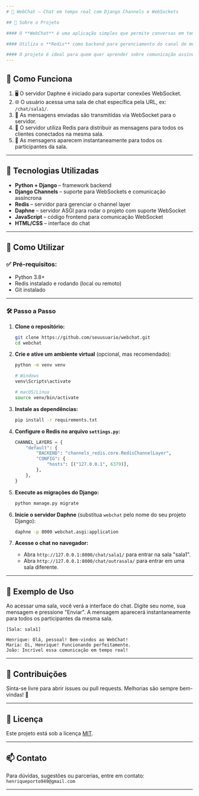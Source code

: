 ```yaml
---
# 📢 WebChat – Chat em tempo real com Django Channels e WebSockets

## 📌 Sobre o Projeto

#### O **WebChat** é uma aplicação simples que permite conversas em tempo real em salas de chat usando **Django Channels** e **WebSockets**.

#### Utiliza o **Redis** como backend para gerenciamento do canal de mensagens, e o servidor **Daphne** para suportar ASGI e WebSockets.

#### O projeto é ideal para quem quer aprender sobre comunicação assíncrona em aplicações web com Django.
---
```


## 🔎 Como Funciona

1.  🖥️ O servidor Daphne é iniciado para suportar conexões WebSocket.
2.  🌐 O usuário acessa uma sala de chat específica pela URL, ex: `/chat/sala1/`.
3.  📩 As mensagens enviadas são transmitidas via WebSocket para o servidor.
4.  🔄 O servidor utiliza Redis para distribuir as mensagens para todos os clientes conectados na mesma sala.
5.  💬 As mensagens aparecem instantaneamente para todos os participantes da sala.

---

## 🧰 Tecnologias Utilizadas

- **Python + Django** – framework backend
- **Django Channels** – suporte para WebSockets e comunicação assíncrona
- **Redis** – servidor para gerenciar o channel layer
- **Daphne** – servidor ASGI para rodar o projeto com suporte WebSocket
- **JavaScript** – código frontend para comunicação WebSocket
- **HTML/CSS** – interface do chat

---

## 🚀 Como Utilizar

### ✅ Pré-requisitos:

- Python 3.8+
- Redis instalado e rodando (local ou remoto)
- Git instalado

---

### 🛠️ Passo a Passo

1.  **Clone o repositório:**

    ```bash
    git clone https://github.com/seuusuario/webchat.git
    cd webchat
    ```

2.  **Crie e ative um ambiente virtual** (opcional, mas recomendado):

    ```bash
    python -m venv venv

    # Windows
    venv\Scripts\activate

    # macOS/Linux
    source venv/bin/activate
    ```

3.  **Instale as dependências:**

    ```bash
    pip install -r requirements.txt
    ```

4.  **Configure o Redis no arquivo `settings.py`:**

    ```python
    CHANNEL_LAYERS = {
        "default": {
            "BACKEND": "channels_redis.core.RedisChannelLayer",
            "CONFIG": {
                "hosts": [("127.0.0.1", 6379)],
            },
        },
    }
    ```

5.  **Execute as migrações do Django:**

    ```bash
    python manage.py migrate
    ```

6.  **Inicie o servidor Daphne** (substitua `webchat` pelo nome do seu projeto Django):

    ```bash
    daphne -p 8000 webchat.asgi:application
    ```

7.  **Acesse o chat no navegador:**

    - Abra `http://127.0.0.1:8000/chat/sala1/` para entrar na sala "sala1".
    - Abra `http://127.0.0.1:8000/chat/outrasala/` para entrar em uma sala diferente.

---

## 💬 Exemplo de Uso

Ao acessar uma sala, você verá a interface do chat. Digite seu nome, sua mensagem e pressione "Enviar". A mensagem aparecerá instantaneamente para todos os participantes da mesma sala.

```
[Sala: sala1]

Henrique: Olá, pessoal! Bem-vindos ao WebChat!
Maria: Oi, Henrique! Funcionando perfeitamente.
João: Incrível essa comunicação em tempo real!
```

---

## 🤝 Contribuições

Sinta-se livre para abrir issues ou pull requests. Melhorias são sempre bem-vindas\! 💬

---

## 📄 Licença

Este projeto está sob a licença [MIT](https://www.google.com/search?q=LICENSE).

---

## 📫 Contato

Para dúvidas, sugestões ou parcerias, entre em contato: `henriqueporto949@gmail.com`

---
